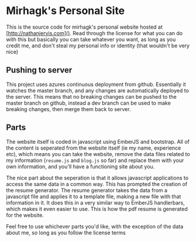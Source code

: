 Mirhagk's Personal Site
=========================

This is the source code for mirhagk's personal website hosted at [http://nathanjervis.com](). Read through the license for what you can do with this but basically you can take whatever you want, as long as you credit me, and don't steal my personal info or identity (that wouldn't be very nice)

Pushing to server
-----------------

This project uses azures continuous deployment from github. Essentially it watches the master branch, and any changes are automatically deployed to the server. This means that no breaking changes can be pushed to the master branch on github, instead a dev branch can be used to make breaking changes, then merge them back to server.

Parts
------------

The website itself is coded in javascript using EmberJS and bootstrap. All of the content is seperated from the website itself (ie my name, experience etc), which means you can take the website, remove the data files related to my information (`resume.js` and `blog.js` so far) and replace them with your own information, and you'll have a functioning site about you.

The nice part about the seperation is that it allows javascript applications to access the same data in a common way. This has prompted the creation of the resume generator. The resume generator takes the data from a javascript file and applies it to a template file, making a new file with that information in it. It does this in a very similar way to EmberJS handlerbars, which makes it even easier to use. This is how the pdf resume is generated for the website.

Feel free to use whichever parts you'd like, with the exception of the data about me, so long as you follow the license terms